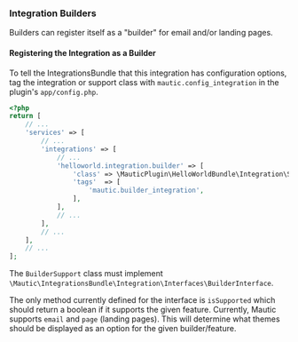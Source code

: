 ### Integration Builders
Builders can register itself as a "builder" for email and/or landing pages. 

#### Registering the Integration as a Builder
To tell the IntegrationsBundle that this integration has configuration options, tag the integration or support class with `mautic.config_integration` in the plugin's `app/config.php`.

```php
<?php
return [
    // ...
    'services' => [
        // ...
        'integrations' => [
            // ...
            'helloworld.integration.builder' => [
                'class' => \MauticPlugin\HelloWorldBundle\Integration\Support\BuilderSupport::class,
                'tags'  => [
                    'mautic.builder_integration',
                ],
            ],
            // ...
        ],
        // ...
    ],
    // ...
];
```

The `BuilderSupport` class must implement `\Mautic\IntegrationsBundle\Integration\Interfaces\BuilderInterface`.

The only method currently defined for the interface is `isSupported` which should return a boolean if it supports the given feature. Currently, Mautic supports `email` and `page` (landing pages). This will determine what themes should be displayed as an option for the given builder/feature. 
